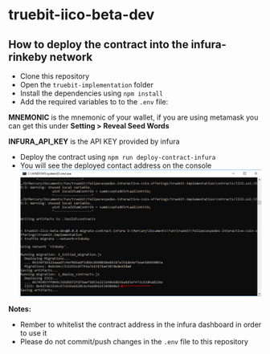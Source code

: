 # truebit-iico-beta-dev

## How to deploy the contract into the infura-rinkeby network

- Clone this repository
- Open the `truebit-implementation` folder
- Install the dependencies using `npm install`
- Add the required variables to to the `.env` file:

**MNEMONIC** is the mnemonic of your wallet, if you are using metamask you can get this under **Setting > Reveal Seed Words**

**INFURA_API_KEY** is the API KEY provided by infura

- Deploy the contract using `npm run deploy-contract-infura`
- You will see the deployed contact address on the console
![contract_address](./screenshots/deploying_contract.PNG "contract_address")

**Notes:** 
- Rember to whitelist the contract address in the infura dashboard in order to use it
- Please do not commit/push changes in the `.env` file to this repository

